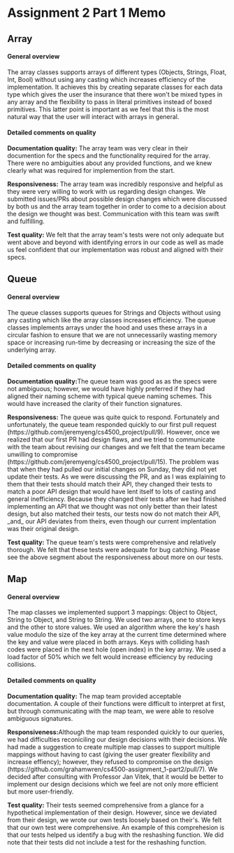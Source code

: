 <h1> Assignment 2 Part 1 Memo </h1>

</n></n>
<h2>Array</h2>
<h4>General overview</h4>
<p> The array classes supports arrays of different types (Objects, Strings, Float, Int, Bool) without using any casting which increases efficiency of the implementation. It achieves this by creating separate classes for each data type which gives the user the insurance that there won't be mixed types in any array and the flexibility to pass in literal primitives instead of boxed primitives. This latter point is important as we feel that this is the most natural way that the user will interact with arrays in general.</p>
</n><h4>Detailed comments on quality</h4>
<p><b> Documentation quality:</b> The array team was very clear in their documention for the specs and the functionality required for the array. There were no ambiguities about any provided functions, and we knew clearly what was required for implemention from the start.</p>
<p><b>Responsiveness:</b> The array team was incredibly responsive and helpful as they were very willing to work with us regarding design changes. We submitted issues/PRs about possible design changes which were discussed by both us and the array team together in order to come to a decision about the design we thought was best. Communication with this team was swift and fulfilling. </p>
<p><b>Test quality:</b> We felt that the array team's tests were not only adequate but went above and beyond with identifying errors in our code as well as made us feel confident that our implementation was robust and aligned with their specs. </p>

</n></n>
<h2>Queue</h2>
<h4>General overview</h4>
<p> The queue classes supports queues for Strings and Objects without using any casting which like the array classes increases efficiency. The queue classes implements arrays under the hood and uses these arrays in a circular fashion to ensure that we are not unnecessarily wasting memory space or increasing run-time by decreasing or increasing the size of the underlying array.</p>
</n><h4>Detailed comments on quality</h4>
<p><b> Documentation quality:</b>The queue team was good as as the specs were not ambiguous; however, we would have highly preferred if they had aligned their naming scheme with typical queue naming schemes. This would have increased the clarity of their function signatures.</p>
<p><b>Responsiveness:</b> The queue was quite quick to respond. Fortunately and unfortunately, the queue team responded quickly to our first pull request (https://github.com/jeremyeng/cs4500_project/pull/9). However, once we realized that our first PR had design flaws, and we tried to communicate with the team about revising our changes and we felt that the team became unwilling to compromise (https://github.com/jeremyeng/cs4500_project/pull/15). The problem was that when they had pulled our initial changes on Sunday, they did not yet update their tests. As we were discussing the PR, and as I was explaining to them that their tests should match their API, they changed their tests to match a poor API design that would have lent itself to lots of casting and general inefficiency. Because they changed their tests after we had finished implementing an API that we thought was not only better than their latest design, but also matched their tests, our tests now do not match their API, _and_ our API deviates from theirs, even though our current implentation was their original design. </p>
<p><b>Test quality:</b> The queue team's tests were comprehensive and relatively thorough. We felt that these tests were adequate for bug catching. Please see the above segment about the responsiveness about more on our tests.</p>


</n></n>
<h2>Map</h2>
<h4>General overview</h4>
<p>The map classes we implemented support 3 mappings: Object to Object, String to Object, and String to String. We used two arrays, one to store keys and the other to store values. We used an algorithm where the key's hash value modulo the size of the key array at the current time determined where the key and value were placed in both arrays. Keys with colliding hash codes were placed in the next hole (open index) in the key array. We used a load factor of 50% which we felt would increase efficiency by reducing collisions. </p>
</n><h4> Detailed comments on quality </h4>
<p><b> Documentation quality:</b> The map team provided acceptable documentation. A couple of their functions were difficult to interpret at first, but through communicating with the map team, we were able to resolve ambiguous signatures.</p>
<p><b>Responsiveness:</b>Although the map team responded quickly to our queries, we had difficulties reconiciling our design decisions with their decisions. We had made a suggestion to create multiple map classes to support multiple mappings without having to cast (giving the user greater flexibility and increase effiency); however, they refused to compromise on the design (https://github.com/grahamwren/cs4500-assignment_1-part2/pull/7). We decided after consulting with Professor Jan Vitek, that it would be better to implement our design decisions which we feel are not only more efficient but more user-friendly. </p>
<p><b>Test quality:</b> Their tests seemed comprehensive from a glance for a hypothetical implementation of their design. However, since we deviated from their design, we wrote our own tests loosely based on their's. We felt that our own test were comprehensive. An example of this comprehesion is that our tests helped us identify a bug with the reshashing function. We did note that their tests did not include a test for the reshashing function. </p>